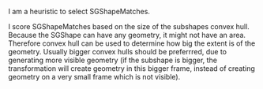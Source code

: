 I am a heuristic to select SGShapeMatches.

I score SGShapeMatches based on the size of the subshapes convex hull.
Because the SGShape can have any geometry, it might not have an area. Therefore convex hull can be used to determine
how big the extent is of the geometry. Usually bigger convex hulls should be preferrred, due to generating more visible geometry (if the subshape is bigger, the transformation will create geometry in this bigger frame, instead of creating geometry on a very small frame which is not visible).